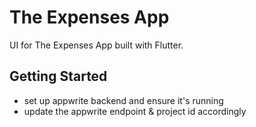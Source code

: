 # The Expenses App

UI for The Expenses App built with Flutter.

## Getting Started
- set up appwrite backend and ensure it's running
- update the appwrite endpoint & project id accordingly
